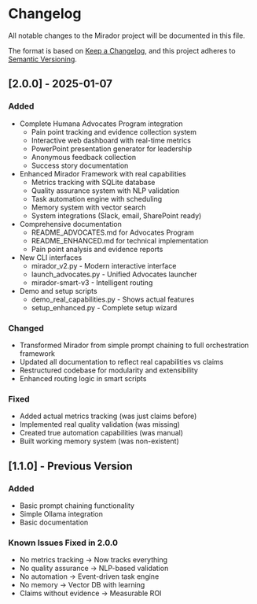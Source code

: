 # Changelog

All notable changes to the Mirador project will be documented in this file.

The format is based on [Keep a Changelog](https://keepachangelog.com/en/1.0.0/),
and this project adheres to [Semantic Versioning](https://semver.org/spec/v2.0.0.html).

## [2.0.0] - 2025-01-07

### Added
- Complete Humana Advocates Program integration
  - Pain point tracking and evidence collection system
  - Interactive web dashboard with real-time metrics
  - PowerPoint presentation generator for leadership
  - Anonymous feedback collection
  - Success story documentation
- Enhanced Mirador Framework with real capabilities
  - Metrics tracking with SQLite database
  - Quality assurance system with NLP validation
  - Task automation engine with scheduling
  - Memory system with vector search
  - System integrations (Slack, email, SharePoint ready)
- Comprehensive documentation
  - README_ADVOCATES.md for Advocates Program
  - README_ENHANCED.md for technical implementation
  - Pain point analysis and evidence reports
- New CLI interfaces
  - mirador_v2.py - Modern interactive interface
  - launch_advocates.py - Unified Advocates launcher
  - mirador-smart-v3 - Intelligent routing
- Demo and setup scripts
  - demo_real_capabilities.py - Shows actual features
  - setup_enhanced.py - Complete setup wizard

### Changed
- Transformed Mirador from simple prompt chaining to full orchestration framework
- Updated all documentation to reflect real capabilities vs claims
- Restructured codebase for modularity and extensibility
- Enhanced routing logic in smart scripts

### Fixed
- Added actual metrics tracking (was just claims before)
- Implemented real quality validation (was missing)
- Created true automation capabilities (was manual)
- Built working memory system (was non-existent)

## [1.1.0] - Previous Version

### Added
- Basic prompt chaining functionality
- Simple Ollama integration
- Basic documentation

### Known Issues Fixed in 2.0.0
- No metrics tracking → Now tracks everything
- No quality assurance → NLP-based validation
- No automation → Event-driven task engine
- No memory → Vector DB with learning
- Claims without evidence → Measurable ROI